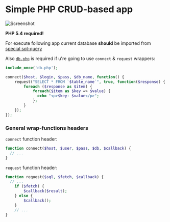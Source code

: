 # Simple **PHP** **CRUD**-based app

![Screenshot](http://www.imghost.in/img/2016-05/31/dw1pq0jvaok3tgfv2mhmfqzrc.png "Main panel")

**PHP 5.4 required!**

For execute following app current database **should** be imported from [special sql-query](https://github.com/embarq/internet-db-cw/blob/master/actorsdb.sql)

Also [`db.php`](https://github.com/embarq/internet-db-cw/blob/master/db.php) is required if u're going to use `connect` & `request` wrappers:
```php
include_once('db.php');

connect($host, $login, $pass, $db_name, function() {
	request("SELECT * FROM `$table_name`", true, function($response) {
		foreach ($response as $item) {
			foreach($item as $key => $value) {
			  echo "<p>$key: $value</p>";
			};
		}
	});
});
```

### General wrap-functions headers

`connect` function header:
```php
function connect($host, $user, $pass, $db, $callback) {
  // ...
}
```
`request` function header:
```php
function request($sql, $fetch, $callback) {
  // ...
	if ($fetch) {
		$callback($result);
	} else {
		$callback();
	}
	// ...
}
```
